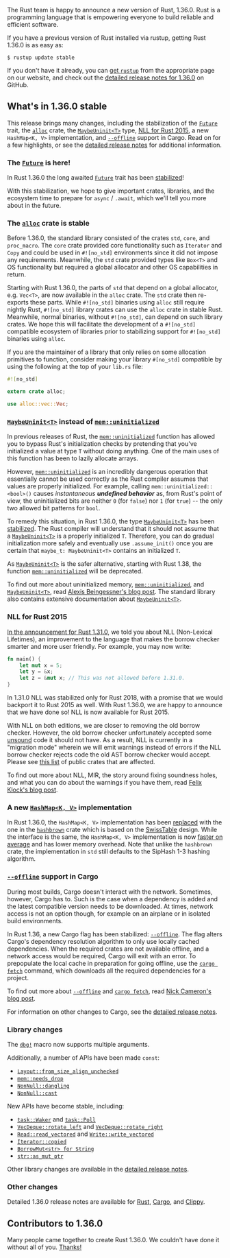 The Rust team is happy to announce a new version of Rust, 1.36.0.
Rust is a programming language that is empowering everyone to build reliable and efficient software.

If you have a previous version of Rust installed via rustup, getting Rust 1.36.0 is as easy as:

```console
$ rustup update stable
```

If you don't have it already, you can [get `rustup`][install] from the appropriate page on our website,
and check out the [detailed release notes for 1.36.0][notes] on GitHub.

[install]: https://www.rust-lang.org/install.html
[notes]: https://github.com/rust-lang/rust/blob/master/RELEASES.md#version-1360-2019-07-04

## What's in 1.36.0 stable

This release brings many changes, including the stabilization of the [`Future`] trait,
the [`alloc`][alloc-crate] crate, the [`MaybeUninit<T>`] type, [NLL for Rust 2015][felix-blog],
a new `HashMap<K, V>` implementation, and [`--offline`] support in Cargo.
Read on for a few highlights, or see the [detailed release notes][notes] for additional information.

### The [`Future`] is here!

[`Future`]: https://doc.rust-lang.org/std/future/trait.Future.html
[pr-future]: https://github.com/rust-lang/rust/pull/59739

In Rust 1.36.0 the long awaited [`Future`] trait has been [stabilized][pr-future]!

With this stabilization, we hope to give important crates, libraries,
and the ecosystem time to prepare for `async` / `.await`,
which we'll tell you more about in the future.

### The [`alloc`][alloc-crate] crate is stable

[alloc-crate]: https://doc.rust-lang.org/alloc/index.html

Before 1.36.0, the standard library consisted of the crates `std`, `core`, and `proc_macro`.
The `core` crate provided core functionality such as `Iterator` and `Copy`
and could be used in `#![no_std]` environments since it did not impose any requirements.
Meanwhile, the `std` crate provided types like `Box<T>` and OS functionality
but required a global allocator and other OS capabilities in return.

Starting with Rust 1.36.0, the parts of `std` that depend on a global allocator, e.g. `Vec<T>`,
are now available in the `alloc` crate. The `std` crate then re-exports these parts.
While `#![no_std]` binaries using `alloc` still require nightly Rust,
`#![no_std]` library crates can use the `alloc` crate in stable Rust.
Meanwhile, normal binaries, without `#![no_std]`, can depend on such library crates.
We hope this will facilitate the development of a `#![no_std]` compatible ecosystem of libraries
prior to stabilizing support for `#![no_std]` binaries using `alloc`.

If you are the maintainer of a library that only relies on some allocation primitives to function,
consider making your library `#[no_std]` compatible by using the following at the top of your `lib.rs` file:

```rust
#![no_std]

extern crate alloc;

use alloc::vec::Vec;
```

### [`MaybeUninit<T>`] instead of [`mem::uninitialized`]

[`MaybeUninit<T>`]: https://doc.rust-lang.org/std/mem/union.MaybeUninit.html
[`mem::uninitialized`]: https://doc.rust-lang.org/std/mem/fn.uninitialized.html
[gankro-blog]: https://gankro.github.io/blah/initialize-me-maybe/
[pr-60445]: https://github.com/rust-lang/rust/pull/60445

In previous releases of Rust, the [`mem::uninitialized`] function has allowed you to bypass Rust's
initialization checks by pretending that you've initialized a value at type `T` without doing anything.
One of the main uses of this function has been to lazily allocate arrays.

However, [`mem::uninitialized`] is an incredibly dangerous operation that essentially
cannot be used correctly as the Rust compiler assumes that values are properly initialized.
For example, calling `mem::uninitialized::<bool>()` causes *instantaneous __undefined behavior__*
as, from Rust's point of view, the uninitialized bits are neither `0` (for `false`)
nor `1` (for `true`) -- the only two allowed bit patterns for `bool`.

To remedy this situation, in Rust 1.36.0, the type [`MaybeUninit<T>`] has been [stabilized][pr-60445].
The Rust compiler will understand that it should not assume that a [`MaybeUninit<T>`] is a properly initialized `T`.
Therefore, you can do gradual initialization more safely and eventually use `.assume_init()`
once you are certain that `maybe_t: MaybeUninit<T>` contains an initialized `T`.

As [`MaybeUninit<T>`] is the safer alternative, starting with Rust 1.38,
the function [`mem::uninitialized`] will be deprecated.

To find out more about uninitialized memory, [`mem::uninitialized`],
and [`MaybeUninit<T>`], read [Alexis Beingessner's blog post][gankro-blog].
The standard library also contains extensive documentation about [`MaybeUninit<T>`].

### NLL for Rust 2015

[nll-2018]: https://blog.rust-lang.org/2018/12/06/Rust-1.31-and-rust-2018.html#non-lexical-lifetimes
[soundness]: https://en.wikipedia.org/wiki/Soundness
[felix-blog]: http://blog.pnkfx.org/blog/2019/06/26/breaking-news-non-lexical-lifetimes-arrives-for-everyone/
[crater-nll]: https://github.com/rust-lang/rust/issues/60680#issuecomment-495089654

[In the announcement for Rust 1.31.0][nll-2018], we told you about NLL (Non-Lexical Lifetimes),
an improvement to the language that makes the borrow checker smarter and more user friendly.
For example, you may now write:

```rust
fn main() {
    let mut x = 5;
    let y = &x;
    let z = &mut x; // This was not allowed before 1.31.0.
}
```

In 1.31.0 NLL was stabilized only for Rust 2018,
with a promise that we would backport it to Rust 2015 as well.
With Rust 1.36.0, we are happy to announce that we have done so! NLL is now available for Rust 2015.

With NLL on both editions, we are closer to removing the old borrow checker.
However, the old borrow checker unfortunately accepted some [unsound][soundness] code it should not have.
As a result, NLL is currently in a "migration mode" wherein we will emit warnings instead
of errors if the NLL borrow checker rejects code the old AST borrow checker would accept.
Please see [this list][crater-nll] of public crates that are affected.

To find out more about NLL, MIR, the story around fixing soundness holes,
and what you can do about the warnings if you have them, read [Felix Klock's blog post][felix-blog].

### A new [`HashMap<K, V>`] implementation

[`hashbrown`]: https://crates.io/crates/hashbrown
[`HashMap<K, V>`]: https://doc.rust-lang.org/std/collections/struct.HashMap.html
[pr-hashbrown]: https://github.com/rust-lang/rust/pull/58623
[SwissTable]: https://abseil.io/blog/20180927-swisstables
[pr-hashbrown-perf]: https://perf.rust-lang.org/compare.html?start=b57fe74a27590289fd657614b8ad1f3eac8a7ad2&end=abade53a649583e40ed07c26ee10652703f09b58&stat=wall-time

In Rust 1.36.0, the `HashMap<K, V>` implementation has been [replaced][pr-hashbrown]
with the one in the [`hashbrown`] crate which is based on the [SwissTable] design.
While the interface is the same, the `HashMap<K, V>` implementation is now
[faster on average][pr-hashbrown-perf] and has lower memory overhead.
Note that unlike the `hashbrown` crate,
the implementation in `std` still defaults to the SipHash 1-3 hashing algorithm.

### [`--offline`] support in Cargo

[`--offline`]: https://doc.rust-lang.org/cargo/commands/cargo-build.html#cargo_build_manifest_options
[`cargo fetch`]: https://doc.rust-lang.org/cargo/commands/cargo-fetch.html
[nrc-blog]: https://www.ncameron.org/blog/cargo-offline/
[relnotes-cargo]: https://github.com/rust-lang/cargo/blob/master/CHANGELOG.md#cargo-136-2019-07-04

During most builds, Cargo doesn't interact with the network.
Sometimes, however, Cargo has to.
Such is the case when a dependency is added and the latest compatible version needs to be downloaded.
At times, network access is not an option though, for example on an airplane or in isolated build environments.

In Rust 1.36, a new Cargo flag has been stabilized: [`--offline`].
The flag alters Cargo's dependency resolution algorithm to only use locally cached dependencies.
When the required crates are not available offline, and a network access would be required,
Cargo will exit with an error.
To prepopulate the local cache in preparation for going offline,
use the [`cargo fetch`] command, which downloads all the required dependencies for a project.

To find out more about [`--offline`] and [`cargo fetch`], read [Nick Cameron's blog post][nrc-blog].

For information on other changes to Cargo, see the [detailed release notes][relnotes-cargo].

### Library changes

[`dbg!`]: https://doc.rust-lang.org/std/macro.dbg.html

The [`dbg!`] macro now supports multiple arguments.

Additionally, a number of APIs have been made `const`:

[`Layout::from_size_align_unchecked`]: https://doc.rust-lang.org/core/alloc/struct.Layout.html#method.from_size_align_unchecked
[`mem::needs_drop`]: https://doc.rust-lang.org/std/mem/fn.needs_drop.html
[`NonNull::dangling`]: https://doc.rust-lang.org/std/ptr/struct.NonNull.html#method.dangling
[`NonNull::cast`]: https://doc.rust-lang.org/std/ptr/struct.NonNull.html#method.cast

- [`Layout::from_size_align_unchecked`]
- [`mem::needs_drop`]
- [`NonNull::dangling`]
- [`NonNull::cast`]

New APIs have become stable, including:

[`Iterator::copied`]: https://doc.rust-lang.org/std/iter/trait.Iterator.html#method.copied
[`VecDeque::rotate_left`]: https://doc.rust-lang.org/std/collections/struct.VecDeque.html#method.rotate_left
[`VecDeque::rotate_right`]: https://doc.rust-lang.org/std/collections/struct.VecDeque.html#method.rotate_right
[`BorrowMut<str> for String`]: https://github.com/rust-lang/rust/pull/60404
[`str::as_mut_ptr`]: https://doc.rust-lang.org/std/primitive.str.html#method.as_mut_ptr
[`pointer::align_offset`]: https://doc.rust-lang.org/std/primitive.pointer.html#method.align_offset
[`Read::read_vectored`]: https://doc.rust-lang.org/std/io/trait.Read.html#method.read_vectored
[`Write::write_vectored`]: https://doc.rust-lang.org/std/io/trait.Write.html#method.write_vectored
[`task::Waker`]: https://doc.rust-lang.org/std/task/struct.Waker.html
[`task::Poll`]: https://doc.rust-lang.org/std/task/enum.Poll.html

- [`task::Waker`] and [`task::Poll`]
- [`VecDeque::rotate_left`] and [`VecDeque::rotate_right`]
- [`Read::read_vectored`] and [`Write::write_vectored`]
- [`Iterator::copied`]
- [`BorrowMut<str> for String`]
- [`str::as_mut_ptr`]

Other library changes are available in the [detailed release notes][notes].

### Other changes

[relnotes-clippy]: https://github.com/rust-lang/rust-clippy/blob/master/CHANGELOG.md#rust-136

Detailed 1.36.0 release notes are available for [Rust][notes],
[Cargo][relnotes-cargo], and [Clippy][relnotes-clippy].

## Contributors to 1.36.0

Many people came together to create Rust 1.36.0. We couldn't have done it
without all of you. [Thanks!](https://thanks.rust-lang.org/rust/1.36.0/)
